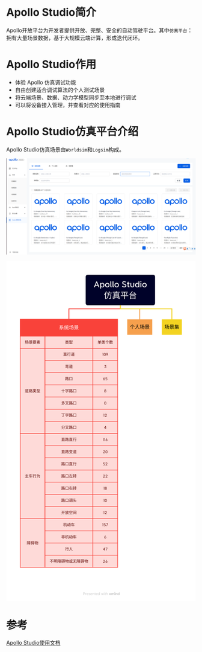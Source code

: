 # Apollo Studio简介

Apollo开放平台为开发者提供开放、完整、安全的自动驾驶平台。其中`仿真平台`：拥有大量场景数据，基于大规模云端计算，形成迭代闭环。

# Apollo Studio作用

- 体验 Apollo 仿真调试功能
- 自由创建适合调试算法的个人测试场景
- 将云端场景、数据、动力学模型同步至本地进行调试
- 可以将设备接入管理，并查看对应的使用指南

# Apollo Studio仿真平台介绍

Apollo Studio仿真场景由`Worldsim`和`Logsim`构成。

![Apollo Studio仿真平台](image/%E6%88%AA%E5%9B%BE%202022-11-15%2020-16-30.png)

![](image/Apollo%20Studio%20%E4%BB%BF%E7%9C%9F%E5%B9%B3%E5%8F%B0.png)



# 参考

[Apollo Studio使用文档](https://apollo.baidu.com/Apollo-Homepage-Document/Apollo_Studio/)